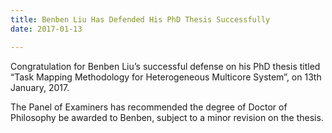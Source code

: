 ```yaml
---
title: Benben Liu Has Defended His PhD Thesis Successfully
date: 2017-01-13

---
```

Congratulation for Benben Liu’s successful defense on his PhD thesis titled “Task Mapping Methodology for Heterogeneous Multicore System”, on 13th January, 2017.  
<!--more-->

The Panel of Examiners has recommended the degree of Doctor of Philosophy be awarded to Benben, subject to a minor revision on the thesis.

